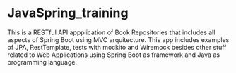 # JavaSpring_training
This is a RESTful API appplication of Book Repositories that includes all aspects of Spring Boot using MVC arquitecture. 
This app includes examples of JPA, RestTemplate, tests with mockito and Wiremock besides other stuff related to Web Applications using Spring Boot as framework and Java as programming language.
